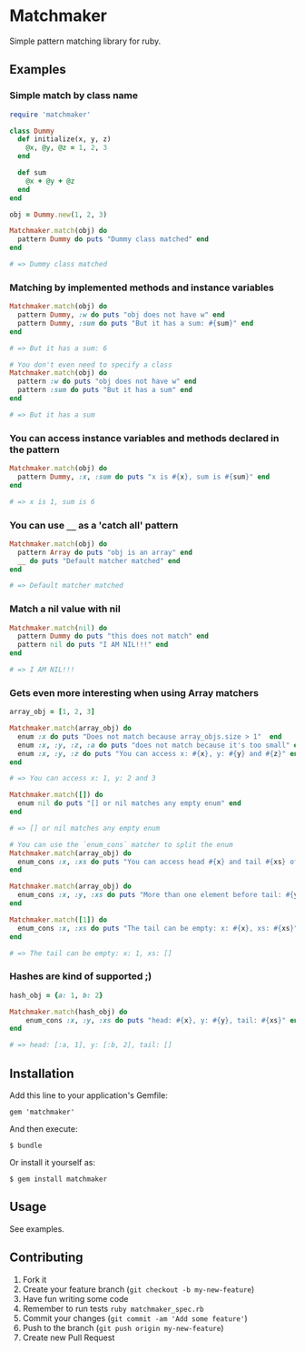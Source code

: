 # Matchmaker

Simple pattern matching library for ruby.

## Examples

### Simple match by class name

```ruby
require 'matchmaker'

class Dummy
  def initialize(x, y, z)
    @x, @y, @z = 1, 2, 3
  end

  def sum
    @x + @y + @z
  end
end

obj = Dummy.new(1, 2, 3)

Matchmaker.match(obj) do
  pattern Dummy do puts "Dummy class matched" end
end

# => Dummy class matched

```

### Matching by implemented methods and instance variables

```ruby
Matchmaker.match(obj) do
  pattern Dummy, :w do puts "obj does not have w" end
  pattern Dummy, :sum do puts "But it has a sum: #{sum}" end
end

# => But it has a sum: 6

# You don't even need to specify a class
Matchmaker.match(obj) do
  pattern :w do puts "obj does not have w" end
  pattern :sum do puts "But it has a sum" end
end

# => But it has a sum

```

### You can access instance variables and methods declared in the pattern

```ruby
Matchmaker.match(obj) do
  pattern Dummy, :x, :sum do puts "x is #{x}, sum is #{sum}" end
end

# => x is 1, sum is 6
```

### You can use `__` as a 'catch all' pattern
```ruby
Matchmaker.match(obj) do
  pattern Array do puts "obj is an array" end
  __ do puts "Default matcher matched" end
end

# => Default matcher matched
```

### Match a nil value with nil

```ruby
Matchmaker.match(nil) do
  pattern Dummy do puts "this does not match" end
  pattern nil do puts "I AM NIL!!!" end
end

# => I AM NIL!!!
```

### Gets even more interesting when using Array matchers

```ruby
array_obj = [1, 2, 3]

Matchmaker.match(array_obj) do
  enum :x do puts "Does not match because array_objs.size > 1"  end
  enum :x, :y, :z, :a do puts "does not match because it's too small" end
  enum :x, :y, :z do puts "You can access x: #{x}, y: #{y} and #{z}" end
end

# => You can access x: 1, y: 2 and 3

Matchmaker.match([]) do
  enum nil do puts "[] or nil matches any empty enum" end
end

# => [] or nil matches any empty enum

# You can use the `enum_cons` matcher to split the enum
Matchmaker.match(array_obj) do
  enum_cons :x, :xs do puts "You can access head #{x} and tail #{xs} of the enum" end
end

Matchmaker.match(array_obj) do
  enum_cons :x, :y, :xs do puts "More than one element before tail: #{y}" end
end

Matchmaker.match([1]) do
  enum_cons :x, :xs do puts "The tail can be empty: x: #{x}, xs: #{xs}" end
end

# => The tail can be empty: x: 1, xs: []
```

### Hashes are kind of supported ;)

```ruby
hash_obj = {a: 1, b: 2}

Matchmaker.match(hash_obj) do
    enum_cons :x, :y, :xs do puts "head: #{x}, y: #{y}, tail: #{xs}" end
end

# => head: [:a, 1], y: [:b, 2], tail: []

```

## Installation

Add this line to your application's Gemfile:

    gem 'matchmaker'

And then execute:

    $ bundle

Or install it yourself as:

    $ gem install matchmaker

## Usage

See examples.

## Contributing

1. Fork it
2. Create your feature branch (`git checkout -b my-new-feature`)
3. Have fun writing some code
4. Remember to run tests `ruby matchmaker_spec.rb`
5. Commit your changes (`git commit -am 'Add some feature'`)
6. Push to the branch (`git push origin my-new-feature`)
7. Create new Pull Request
